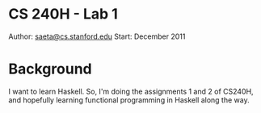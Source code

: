 # CS 240H - Lab 1 #
Author: saeta@cs.stanford.edu
Start:  December 2011

# Background #
I want to learn Haskell. So, I'm doing the assignments 1 and 2 of CS240H, and
hopefully learning functional programming in Haskell along the way.

